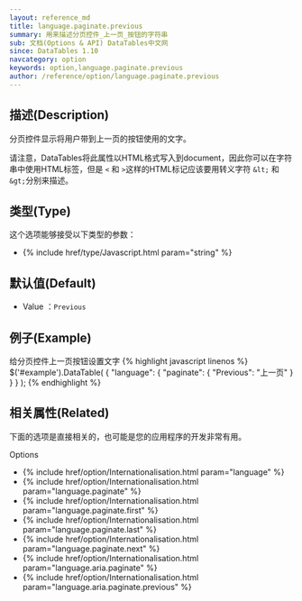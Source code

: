 ```yaml
---
layout: reference_md
title: language.paginate.previous
summary: 用来描述分页控件_上一页_按钮的字符串
sub: 文档(Options & API) DataTables中文网
since: DataTables 1.10
navcategory: option
keywords: option,language.paginate.previous
author: /reference/option/language.paginate.previous
---
```


## 描述(Description)

分页控件显示将用户带到上一页的按钮使用的文字。

请注意，DataTables将此属性以HTML格式写入到document，因此你可以在字符串中使用HTML标签，但是 `<` 和 `>`这样的HTML标记应该要用转义字符 `&lt;` 和 `&gt;`分别来描述。


## 类型(Type)
这个选项能够接受以下类型的参数：

- {% include href/type/Javascript.html param="string" %}


## 默认值(Default)
- Value ：`Previous`

 
## 例子(Example)

给分页控件上一页按钮设置文字
{% highlight javascript linenos %}
$('#example').DataTable( {
    "language": {
        "paginate": {
          "Previous": "上一页"
        }
      }
} );
{% endhighlight %}

 
## 相关属性(Related)
下面的选项是直接相关的，也可能是您的应用程序的开发非常有用。

Options

- {% include href/option/Internationalisation.html param="language" %}
- {% include href/option/Internationalisation.html param="language.paginate" %}
- {% include href/option/Internationalisation.html param="language.paginate.first" %}
- {% include href/option/Internationalisation.html param="language.paginate.last" %}
- {% include href/option/Internationalisation.html param="language.paginate.next" %}
- {% include href/option/Internationalisation.html param="language.aria.paginate" %}
- {% include href/option/Internationalisation.html param="language.aria.paginate.previous" %}